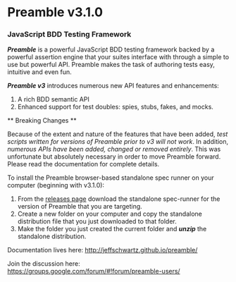 # Preamble v3.1.0

### JavaScript BDD Testing Framework

**_Preamble_** is a powerful JavaScript BDD testing framework backed by a powerful assertion engine that your suites interface with through a simple to use but powerful API. Preamble makes the task of authoring tests easy, intuitive and even fun.

**_Preamble v3_** introduces numerous new API features and enhancements:

1. A rich BDD semantic API
2. Enhanced support for test doubles: spies, stubs, fakes, and mocks.

** Breaking Changes **

Because of the extent and nature of the features that have been added, _test scripts written for versions of Preamble prior to v3 will not work_. In addition, _numerous APIs have been added, changed or removed entirely_. This was unfortunate but absolutely necessary in order to move Preamble forward. Please read the documentation for complete details.

To install the Preamble browser-based standalone spec runner on your computer (beginning with v3.1.0):
1. From the [releases page](https://github.com/jeffschwartz/preamble/releases) download the standalone spec-runner for the version of Preamble that you are targeting.
2. Create a new folder on your computer and copy the standalone distribution file that you just downloaded to that folder.
3. Make the folder you just created the current folder and **_unzip_** the standalone distribution.

Documentation lives here: http://jeffschwartz.github.io/preamble/

Join the discussion here: https://groups.google.com/forum/#!forum/preamble-users/
